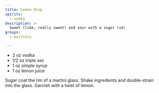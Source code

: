 ```yaml
---
title: Lemon Drop
spirits:
  - vodka
description: >-
  Sweet (like, really sweet) and sour with a sugar rim!
groups:
  - martinis

---
```


- 2 oz vodka
- 1/2 oz triple sec
- 1 oz simple syrup
- 1 oz lemon juice

Sugar coat the rim of a martini glass.  Shake ingredients and double-strain into the glass.  Garnish with a twist of lemon.